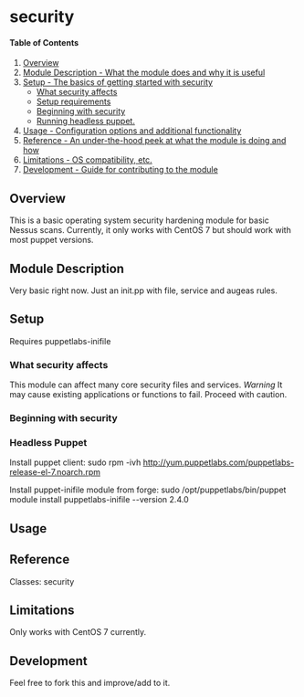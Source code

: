 # security

#### Table of Contents

1. [Overview](#overview)
2. [Module Description - What the module does and why it is useful](#module-description)
3. [Setup - The basics of getting started with security](#setup)
    * [What security affects](#what-security-affects)
    * [Setup requirements](#setup-requirements)
    * [Beginning with security](#beginning-with-security)
    * [Running headless puppet.](#headless-puppet)
4. [Usage - Configuration options and additional functionality](#usage)
5. [Reference - An under-the-hood peek at what the module is doing and how](#reference)
5. [Limitations - OS compatibility, etc.](#limitations)
6. [Development - Guide for contributing to the module](#development)

## Overview

This is a basic operating system security hardening module for basic Nessus scans.
Currently, it only works with CentOS 7 but should work with most puppet versions.

## Module Description

Very basic right now. Just an init.pp with file, service and augeas rules.

## Setup

Requires puppetlabs-inifile


### What security affects

This module can affect many core security files and services.
*Warning* It may cause existing applications or functions to fail. Proceed with caution.

### Beginning with security

### Headless Puppet

Install puppet client: sudo rpm -ivh http://yum.puppetlabs.com/puppetlabs-release-el-7.noarch.rpm

Install puppet-inifile module from forge: sudo /opt/puppetlabs/bin/puppet module install puppetlabs-inifile --version 2.4.0


## Usage

## Reference

Classes: security

## Limitations

Only works with CentOS 7 currently.

## Development

Feel free to fork this and improve/add to it.

